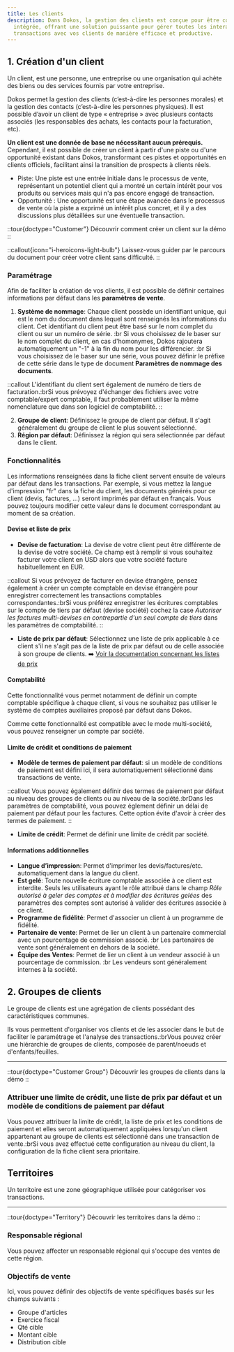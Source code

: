 ```yaml
---
title: Les clients
description: Dans Dokos, la gestion des clients est conçue pour être complète et
  intégrée, offrant une solution puissante pour gérer toutes les interactions et
  transactions avec vos clients de manière efficace et productive.
---
```


## 1. Création d'un client

Un client, est une personne, une entreprise ou une organisation qui achète des biens ou des services fournis par votre entreprise.

Dokos permet la gestion des clients (c’est-à-dire les personnes morales) et la gestion des contacts (c’est-à-dire les personnes physiques). Il est possible d’avoir un client de type « entreprise » avec plusieurs contacts associés (les responsables des achats, les contacts pour la facturation, etc).

**Un client est une donnée de base ne nécessitant aucun prérequis.** Cependant, il est possible de créer un client à partir d'une piste ou d'une opportunité existant dans Dokos, transformant ces pistes et opportunités en clients officiels, facilitant ainsi la transition de prospects à clients réels.

- Piste: Une piste est une entrée initiale dans le processus de vente, représentant un potentiel client qui a montré un certain intérêt pour vos produits ou services mais qui n'a pas encore engagé de transaction.
- Opportunité : Une opportunité est une étape avancée dans le processus de vente où la piste a exprimé un intérêt plus concret, et il y a des discussions plus détaillées sur une éventuelle transaction.

::tour{doctype="Customer"}
Découvrir comment créer un client sur la démo
::

::callout{icon="i-heroicons-light-bulb"}
Laissez-vous guider par le parcours du document pour créer votre client sans difficulté.
::

### Paramétrage

Afin de faciliter la création de vos clients, il est possible de définir certaines informations par défaut dans les **paramètres de vente**.

1. **Système de nommage**: Chaque client possède un identifiant unique, qui est le nom du document dans lequel sont renseignés les informations du client. Cet identifiant du client peut être basé sur le nom complet du client ou sur un numéro de série.
   :br
   Si vous choisissez de le baser sur le nom complet du client, en cas d'homonymes, Dokos rajoutera automatiquement un "-1" à la fin du nom pour les différencier.
   :br
   Si vous choisissez de le baser sur une série, vous pouvez définir le préfixe de cette série dans le type de document **Paramètres de nommage des documents**.

::callout
L'identifiant du client sert également de numéro de tiers de facturation.:brSi vous prévoyez d'échanger des fichiers avec votre comptable/expert comptable, il faut probablement utiliser la même nomenclature que dans son logiciel de comptabilité.
::

2. **Groupe de client**: Définissez le groupe de client par défaut. Il s'agit généralement du groupe de client le plus souvent sélectionné.
3. **Région par défaut**: Définissez la région qui sera sélectionnée par défaut dans le client.

### Fonctionnalités

Les informations renseignées dans la fiche client servent ensuite de valeurs par défaut dans les transactions. Par exemple, si vous mettez la langue d'impression "fr" dans la fiche du client, les documents générés pour ce client (devis, factures, ...) seront imprimés par défaut en français. Vous pouvez toujours modifier cette valeur dans le document correspondant au moment de sa création.

#### Devise et liste de prix

- **Devise de facturation**: La devise de votre client peut être différente de la devise de votre société. Ce champ est à remplir si vous souhaitez facturer votre client en USD alors que votre société facture habituellement en EUR.

::callout
Si vous prévoyez de facturer en devise étrangère, pensez également à créer un compte comptable en devise étrangère pour enregistrer correctement les transactions comptables correspondantes.:brSi vous préférez enregistrer les écritures comptables sur le compte de tiers par défaut (devise société) cochez la case *Autoriser les factures multi-devises en contrepartie d'un seul compte de tiers* dans les paramètres de comptabilité.
::

- **Liste de prix par défaut**: Sélectionnez une liste de prix applicable à ce client s'il ne s'agit pas de la liste de prix par défaut ou de celle associée à son groupe de clients. ➡️ [Voir la documentation concernant les listes de prix](/dokos/parametrage/prix)

#### Comptabilité

Cette fonctionnalité vous permet notamment de définir un compte comptable spécifique à chaque client, si vous ne souhaitez pas utiliser le système de comptes auxiliaires proposé par défaut dans Dokos.

Comme cette fonctionnalité est compatible avec le mode multi-société, vous pouvez renseigner un compte par société.

#### Limite de crédit et conditions de paiement

- **Modèle de termes de paiement par défaut**: si un modèle de conditions de paiement est défini ici, il sera automatiquement sélectionné dans transactions de vente.

::callout
Vous pouvez également définir des termes de paiement par défaut au niveau des groupes de clients ou au niveau de la société.:brDans les paramètres de comptabilité, vous pouvez églement définir un délai de paiement par défaut pour les factures. Cette option évite d'avoir à créer des termes de paiement.
::

- **Limite de crédit**: Permet de définir une limite de crédit par société.

#### Informations additionnelles

- **Langue d’impression**: Permet d'imprimer les devis/factures/etc. automatiquement dans la langue du client.
- **Est gelé**: Toute nouvelle écriture comptable associée à ce client est interdite. Seuls les utilisateurs ayant le rôle attribué dans le champ *Rôle autorisé à geler des comptes et à modifier des écritures gelées* des paramètres des comptes sont autorisé à valider des écritures associée à ce client.
- **Programme de fidélité**: Permet d'associer un client à un programme de fidélité.
- **Partenaire de vente**: Permet de lier un client à un partenaire commercial avec un pourcentage de commission associé.
  :br
  Les partenaires de vente sont généralement en dehors de la société.
- **Équipe des Ventes**: Permet de lier un client à un vendeur associé à un pourcentage de commission.
  :br
  Les vendeurs sont généralement internes à la société.

## 2. Groupes de clients

Le groupe de clients est une agrégation de clients possédant des caractéristiques communes.

Ils vous permettent d'organiser vos clients et de les associer dans le but de faciliter le paramétrage et l'analyse des transactions.:brVous pouvez créer une hiérarchie de groupes de clients, composée de parent/noeuds et d'enfants/feuilles.

---

::tour{doctype="Customer Group"}
Découvrir les groupes de clients dans la démo
::

### Attribuer une limite de crédit, une liste de prix par défaut et un modèle de conditions de paiement par défaut

Vous pouvez attribuer la limite de crédit, la liste de prix et les conditions de paiement et elles seront automatiquement appliquées lorsqu'un client appartenant au groupe de clients est sélectionné dans une transaction de vente.:brSi vous avez effectué cette configuration au niveau du client, la configuration de la fiche client sera prioritaire.

## Territoires

Un territoire est une zone géographique utilisée pour catégoriser vos transactions.

---

::tour{doctype="Territory"}
Découvrir les territoires dans la démo
::

### Responsable régional

Vous pouvez affecter un responsable régional qui s'occupe des ventes de cette région.

### Objectifs de vente

Ici, vous pouvez définir des objectifs de vente spécifiques basés sur les champs suivants :

- Groupe d'articles
- Exercice fiscal
- Qté cible
- Montant cible
- Distribution cible

